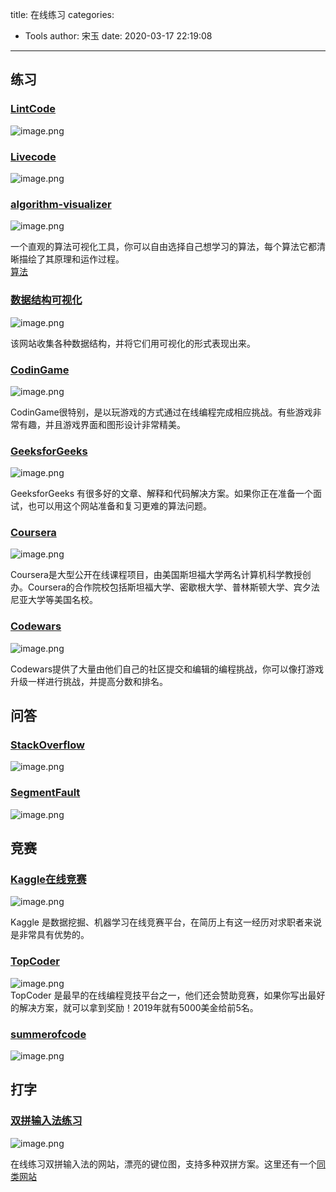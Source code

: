 title: 在线练习
categories:
 - Tools
author: 宋玉
date: 2020-03-17 22:19:08
---

## 练习

### [LintCode](https://www.lintcode.com/problem/)
![image.png](https://cdn.nlark.com/yuque/0/2020/png/394169/1582643960431-99dfe2cd-6c33-4168-a19e-b5b981aaa794.png#align=left&display=inline&height=755&name=image.png&originHeight=1510&originWidth=2878&size=345204&status=done&style=none&width=1439)

### [Livecode](https://livecode.com/)
![image.png](https://cdn.nlark.com/yuque/0/2020/png/394169/1582643994777-121c6c9d-4f3a-4446-a7e6-781d28e15fbd.png#align=left&display=inline&height=765&name=image.png&originHeight=1530&originWidth=2870&size=3269367&status=done&style=none&width=1435)

### [algorithm-visualizer](https://algorithm-visualizer.org/)
![image.png](https://cdn.nlark.com/yuque/0/2020/png/394169/1583539255810-ed02c3da-4a6e-4e95-abca-e751982c3696.png#align=left&display=inline&height=769&name=image.png&originHeight=1538&originWidth=2880&size=734377&status=done&style=none&width=1440)

一个直观的算法可视化工具，你可以自由选择自己想学习的算法，每个算法它都清晰描绘了其原理和运作过程。<br />[算法](https://github.com/MisterBooo/LeetCodeAnimation)

### [数据结构可视化](https://www.cs.usfca.edu/~galles/visualization/Algorithms.html)
![image.png](https://cdn.nlark.com/yuque/0/2020/png/394169/1583539321822-391ea725-f7c8-42bb-a694-be9d17b0b198.png#align=left&display=inline&height=762&name=image.png&originHeight=1524&originWidth=2878&size=394516&status=done&style=none&width=1439)

该网站收集各种数据结构，并将它们用可视化的形式表现出来。

### [CodinGame](https://www.codingame.com/start)
![image.png](https://cdn.nlark.com/yuque/0/2020/png/394169/1583977461039-9c6fcf5f-2d9f-456c-9195-ab28b0a548b0.png#align=left&display=inline&height=604&name=image.png&originHeight=604&originWidth=1440&size=1331311&status=done&style=none&width=1440)

CodinGame很特别，是以玩游戏的方式通过在线编程完成相应挑战。有些游戏非常有趣，并且游戏界面和图形设计非常精美。

### [GeeksforGeeks](https://www.geeksforgeeks.org/)
![image.png](https://cdn.nlark.com/yuque/0/2020/png/394169/1583977474748-7c203cbf-a58c-42d4-b35d-bb7baaa0de88.png#align=left&display=inline&height=786&name=image.png&originHeight=786&originWidth=1404&size=560934&status=done&style=none&width=1404)

GeeksforGeeks 有很多好的文章、解释和代码解决方案。如果你正在准备一个面试，也可以用这个网站准备和复习更难的算法问题。

### [Coursera](https://www.coursera.org/)
![image.png](https://cdn.nlark.com/yuque/0/2020/png/394169/1583977778482-ed4d5e1a-c719-4673-8871-bccd528ce835.png#align=left&display=inline&height=760&name=image.png&originHeight=1520&originWidth=2880&size=4335301&status=done&style=none&width=1440)

Coursera是大型公开在线课程项目，由美国斯坦福大学两名计算机科学教授创办。Coursera的合作院校包括斯坦福大学、密歇根大学、普林斯顿大学、宾夕法尼亚大学等美国名校。

### [Codewars](https://link.zhihu.com/?target=https%3A//www.codewars.com/)
![image.png](https://cdn.nlark.com/yuque/0/2020/png/394169/1583977574059-6647dab3-da54-4537-993d-94e68634e7fb.png#align=left&display=inline&height=764&name=image.png&originHeight=1528&originWidth=2878&size=2481988&status=done&style=none&width=1439)

Codewars提供了大量由他们自己的社区提交和编辑的编程挑战，你可以像打游戏升级一样进行挑战，并提高分数和排名。

## 问答

### [StackOverflow](https://stackoverflow.com/)
![image.png](https://cdn.nlark.com/yuque/0/2020/png/394169/1583846926208-18f2262e-6480-4e71-91b4-2003dd4f2e39.png#align=left&display=inline&height=759&name=image.png&originHeight=1518&originWidth=2876&size=419353&status=done&style=none&width=1438)

### [SegmentFault](https://segmentfault.com/)
![image.png](https://cdn.nlark.com/yuque/0/2020/png/394169/1583846964464-408652ca-32e8-4ab2-b12e-17d14749cccd.png#align=left&display=inline&height=760&name=image.png&originHeight=1520&originWidth=2876&size=1149358&status=done&style=none&width=1438)


## 竞赛

### [Kaggle在线竞赛](https://link.zhihu.com/?target=https%3A//www.kaggle.com/)
![image.png](https://cdn.nlark.com/yuque/0/2020/png/394169/1583977603502-a847023e-7f9f-4380-8812-900405b0bb1b.png#align=left&display=inline&height=717&name=image.png&originHeight=717&originWidth=1440&size=406391&status=done&style=none&width=1440)

Kaggle 是数据挖掘、机器学习在线竞赛平台，在简历上有这一经历对求职者来说是非常具有优势的。

### [TopCoder](https://link.zhihu.com/?target=https%3A//www.topcoder.com/challenges/)
![image.png](https://cdn.nlark.com/yuque/0/2020/png/394169/1583977635975-2ff32cd5-f873-420f-bb51-af9a0a6e4ac7.png#align=left&display=inline&height=496&name=image.png&originHeight=496&originWidth=1080&size=888950&status=done&style=none&width=1080)<br />TopCoder 是最早的在线编程竞技平台之一，他们还会赞助竞赛，如果你写出最好的解决方案，就可以拿到奖励！2019年就有5000美金给前5名。

### [summerofcode](https://summerofcode.withgoogle.com/)
![image.png](https://cdn.nlark.com/yuque/0/2020/png/394169/1584074430990-38e2331d-3b4e-4884-96d3-294e77518e36.png#align=left&display=inline&height=764&name=image.png&originHeight=1528&originWidth=2880&size=1726461&status=done&style=none&width=1440)

## 打字

### [双拼输入法练习](https://linci.co/sp/)
![image.png](https://cdn.nlark.com/yuque/0/2020/png/394169/1583539738803-9650e4fd-4e3d-418b-8012-a69cb7f77ec7.png#align=left&display=inline&height=222&name=image.png&originHeight=444&originWidth=800&size=116358&status=done&style=none&width=400)

在线练习双拼输入法的网站，漂亮的键位图，支持多种双拼方案。这里还有一个[同类网站](https://api.ihint.me/shuang/)
